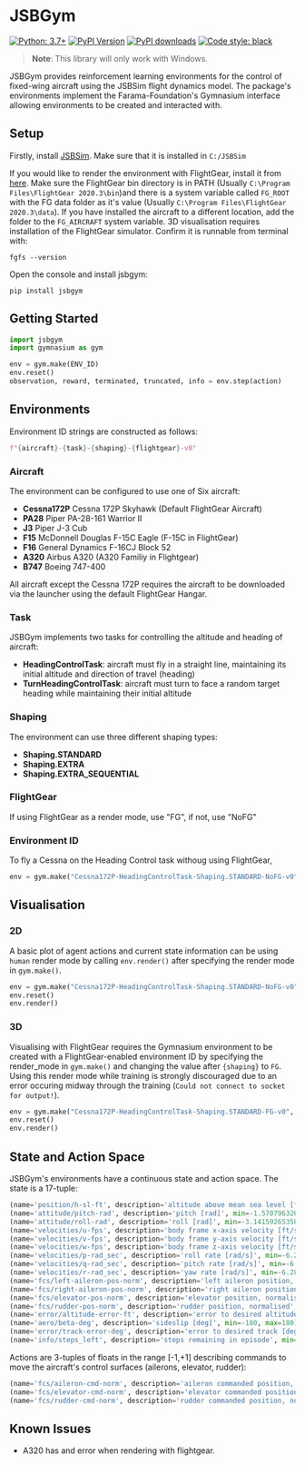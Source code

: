 # JSBGym

[![Python: 3.7+](https://img.shields.io/badge/python-3.7+-blue.svg)](https://www.python.org/downloads/)
[![PyPI Version](https://img.shields.io/pypi/v/jsbgym)](https://pypi.org/project/jsbgym)
[![PyPI downloads](https://img.shields.io/pypi/dm/jsbgym.svg)](https://pypistats.org/packages/jsbgym)
[![Code style: black](https://img.shields.io/badge/code%20style-black-000000.svg)](https://github.com/psf/black)

> **Note**: This library will only work with Windows.

JSBGym provides reinforcement learning environments for the control of fixed-wing aircraft using the JSBSim flight dynamics model. The package's environments implement the Farama-Foundation's Gymnasium interface allowing environments to be created and interacted with.

## Setup

Firstly, install [JSBSim](https://github.com/JSBSim-Team/jsbsim). Make sure that it is installed in `C:/JSBSim`

If you would like to render the environment with FlightGear, install it from [here](https://sourceforge.net/projects/flightgear/). Make sure the FlightGear bin directory is in PATH (Usually `C:\Program Files\FlightGear 2020.3\bin`)and there is a system variable called `FG_ROOT` with the FG data folder as it's value (Usually `C:\Program Files\FlightGear 2020.3\data`). If you have installed the aircraft to a different location, add the folder to the `FG_AIRCRAFT` system variable.
3D visualisation requires installation of the FlightGear simulator. Confirm it is runnable from terminal with:

```console
fgfs --version
```

Open the console and install jsbgym:

```console
pip install jsbgym
```

## Getting Started

```python
import jsbgym
import gymnasium as gym

env = gym.make(ENV_ID)
env.reset()
observation, reward, terminated, truncated, info = env.step(action)
```

## Environments

Environment ID strings are constructed as follows:

```python
f"{aircraft}-{task}-{shaping}-{flightgear}-v0"
```

### Aircraft

The environment can be configured to use one of Six aircraft:

* **Cessna172P** Cessna 172P Skyhawk (Default FlightGear Aircraft)
* **PA28** Piper PA-28-161 Warrior II
* **J3** Piper J-3 Cub
* **F15** McDonnell Douglas F-15C Eagle (F-15C in FlightGear)
* **F16** General Dynamics F-16CJ Block 52
* **A320** Airbus A320 (A320 Familiy in Flightgear)
* **B747** Boeing 747-400

All aircraft except the Cessna 172P requires the aircraft to be downloaded via the launcher using the default FlightGear Hangar.

### Task

JSBGym implements two tasks for controlling the altitude and heading of aircraft:

* **HeadingControlTask**: aircraft must fly in a straight line, maintaining its initial altitude and direction of travel (heading)
* **TurnHeadingControlTask**: aircraft must turn to face a random target heading while maintaining their initial altitude

### Shaping

The environment can use three different shaping types:

* **Shaping.STANDARD**
* **Shaping.EXTRA**
* **Shaping.EXTRA_SEQUENTIAL**

### FlightGear

If using FlightGear as a render mode, use "FG", if not, use "NoFG"

### Environment ID

To fly a Cessna on the Heading Control task withoug using FlightGear,

```python
env = gym.make("Cessna172P-HeadingControlTask-Shaping.STANDARD-NoFG-v0")
```

## Visualisation

### 2D

A basic plot of agent actions and current state information can be using `human` render mode by calling `env.render()` after specifying the render mode in `gym.make()`.

```python
env = gym.make("Cessna172P-HeadingControlTask-Shaping.STANDARD-NoFG-v0", render_mode="human")
env.reset()
env.render()
```

### 3D

Visualising with FlightGear requires the Gymnasium environment to be created with a FlightGear-enabled environment ID by specifying the render_mode in `gym.make()` and changing the value after `{shaping}` to `FG`. Using this render mode while training is strongly discouraged due to an error occuring midway through the training (`Could not connect to socket for output!`).

```python
env = gym.make("Cessna172P-HeadingControlTask-Shaping.STANDARD-FG-v0", render_mode="flightgear")
env.reset()
env.render()
```

## State and Action Space

JSBGym's environments have a continuous state and action space. The state is a 17-tuple:

```python
(name='position/h-sl-ft', description='altitude above mean sea level [ft]', min=-1400, max=85000)
(name='attitude/pitch-rad', description='pitch [rad]', min=-1.5707963267948966, max=1.5707963267948966)
(name='attitude/roll-rad', description='roll [rad]', min=-3.141592653589793, max=3.141592653589793)
(name='velocities/u-fps', description='body frame x-axis velocity [ft/s]', min=-2200, max=2200)
(name='velocities/v-fps', description='body frame y-axis velocity [ft/s]', min=-2200, max=2200)
(name='velocities/w-fps', description='body frame z-axis velocity [ft/s]', min=-2200, max=2200)
(name='velocities/p-rad_sec', description='roll rate [rad/s]', min=-6.283185307179586, max=6.283185307179586)
(name='velocities/q-rad_sec', description='pitch rate [rad/s]', min=-6.283185307179586, max=6.283185307179586)
(name='velocities/r-rad_sec', description='yaw rate [rad/s]', min=-6.283185307179586, max=6.283185307179586)
(name='fcs/left-aileron-pos-norm', description='left aileron position, normalised', min=-1, max=1)
(name='fcs/right-aileron-pos-norm', description='right aileron position, normalised', min=-1, max=1)
(name='fcs/elevator-pos-norm', description='elevator position, normalised', min=-1, max=1)
(name='fcs/rudder-pos-norm', description='rudder position, normalised', min=-1, max=1)
(name='error/altitude-error-ft', description='error to desired altitude [ft]', min=-1400, max=85000)
(name='aero/beta-deg', description='sideslip [deg]', min=-180, max=180)
(name='error/track-error-deg', description='error to desired track [deg]', min=-180, max=180)
(name='info/steps_left', description='steps remaining in episode', min=0, max=300)
 ```

 Actions are 3-tuples of floats in the range [-1,+1] describing commands to move the aircraft's control surfaces (ailerons, elevator, rudder):

 ```python
 (name='fcs/aileron-cmd-norm', description='aileron commanded position, normalised', min=-1.0, max=1.0)
 (name='fcs/elevator-cmd-norm', description='elevator commanded position, normalised', min=-1.0, max=1.0)
 (name='fcs/rudder-cmd-norm', description='rudder commanded position, normalised', min=-1.0, max=1.0)
 ```

## Known Issues

* A320 has and error when rendering with flightgear.
